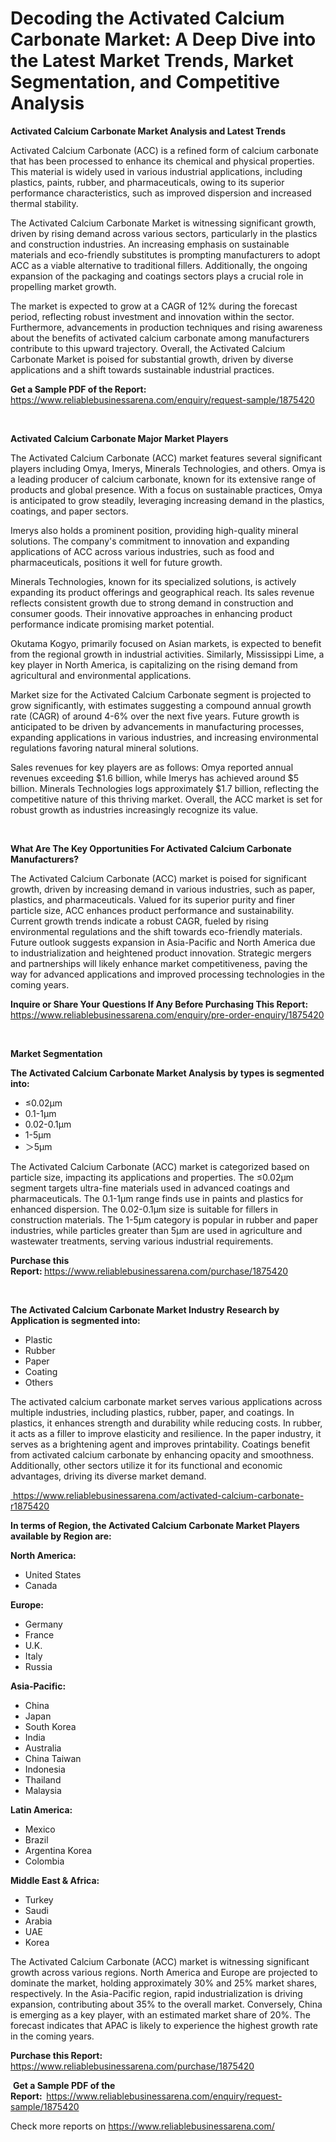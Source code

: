 <p><h1>Decoding the Activated Calcium Carbonate Market: A Deep Dive into the Latest Market Trends, Market Segmentation, and Competitive Analysis</h1></p><p><strong>Activated Calcium Carbonate Market Analysis and Latest Trends</strong></p>
<p><p>Activated Calcium Carbonate (ACC) is a refined form of calcium carbonate that has been processed to enhance its chemical and physical properties. This material is widely used in various industrial applications, including plastics, paints, rubber, and pharmaceuticals, owing to its superior performance characteristics, such as improved dispersion and increased thermal stability.</p><p>The Activated Calcium Carbonate Market is witnessing significant growth, driven by rising demand across various sectors, particularly in the plastics and construction industries. An increasing emphasis on sustainable materials and eco-friendly substitutes is prompting manufacturers to adopt ACC as a viable alternative to traditional fillers. Additionally, the ongoing expansion of the packaging and coatings sectors plays a crucial role in propelling market growth. </p><p>The market is expected to grow at a CAGR of 12% during the forecast period, reflecting robust investment and innovation within the sector. Furthermore, advancements in production techniques and rising awareness about the benefits of activated calcium carbonate among manufacturers contribute to this upward trajectory. Overall, the Activated Calcium Carbonate Market is poised for substantial growth, driven by diverse applications and a shift towards sustainable industrial practices.</p></p>
<p><strong>Get a Sample PDF of the Report:&nbsp;</strong> <a href="https://www.reliablebusinessarena.com/enquiry/request-sample/1875420?utm_campaign=1912&utm_medium=2&utm_source=Github&utm_content=ia&utm_term=30012025&utm_id=activated-calcium-carbonate">https://www.reliablebusinessarena.com/enquiry/request-sample/1875420</a></p>
<p>&nbsp;</p>
<p><strong>Activated Calcium Carbonate Major Market Players</strong></p>
<p><p>The Activated Calcium Carbonate (ACC) market features several significant players including Omya, Imerys, Minerals Technologies, and others. Omya is a leading producer of calcium carbonate, known for its extensive range of products and global presence. With a focus on sustainable practices, Omya is anticipated to grow steadily, leveraging increasing demand in the plastics, coatings, and paper sectors.</p><p>Imerys also holds a prominent position, providing high-quality mineral solutions. The company's commitment to innovation and expanding applications of ACC across various industries, such as food and pharmaceuticals, positions it well for future growth.</p><p>Minerals Technologies, known for its specialized solutions, is actively expanding its product offerings and geographical reach. Its sales revenue reflects consistent growth due to strong demand in construction and consumer goods. Their innovative approaches in enhancing product performance indicate promising market potential.</p><p>Okutama Kogyo, primarily focused on Asian markets, is expected to benefit from the regional growth in industrial activities. Similarly, Mississippi Lime, a key player in North America, is capitalizing on the rising demand from agricultural and environmental applications.</p><p>Market size for the Activated Calcium Carbonate segment is projected to grow significantly, with estimates suggesting a compound annual growth rate (CAGR) of around 4-6% over the next five years. Future growth is anticipated to be driven by advancements in manufacturing processes, expanding applications in various industries, and increasing environmental regulations favoring natural mineral solutions.</p><p>Sales revenues for key players are as follows: Omya reported annual revenues exceeding $1.6 billion, while Imerys has achieved around $5 billion. Minerals Technologies logs approximately $1.7 billion, reflecting the competitive nature of this thriving market. Overall, the ACC market is set for robust growth as industries increasingly recognize its value.</p></p>
<p>&nbsp;</p>
<p><strong>What Are The Key Opportunities For Activated Calcium Carbonate Manufacturers?</strong></p>
<p><p>The Activated Calcium Carbonate (ACC) market is poised for significant growth, driven by increasing demand in various industries, such as paper, plastics, and pharmaceuticals. Valued for its superior purity and finer particle size, ACC enhances product performance and sustainability. Current growth trends indicate a robust CAGR, fueled by rising environmental regulations and the shift towards eco-friendly materials. Future outlook suggests expansion in Asia-Pacific and North America due to industrialization and heightened product innovation. Strategic mergers and partnerships will likely enhance market competitiveness, paving the way for advanced applications and improved processing technologies in the coming years.</p></p>
<p><strong>Inquire or Share Your Questions If Any Before Purchasing This Report:</strong> <a href="https://www.reliablebusinessarena.com/enquiry/pre-order-enquiry/1875420?utm_campaign=1912&utm_medium=2&utm_source=Github&utm_content=ia&utm_term=30012025&utm_id=activated-calcium-carbonate">https://www.reliablebusinessarena.com/enquiry/pre-order-enquiry/1875420</a></p>
<p>&nbsp;</p>
<p><strong>Market Segmentation</strong></p>
<p><strong>The Activated Calcium Carbonate Market Analysis by types is segmented into:</strong></p>
<p><ul><li>≤0.02μm</li><li>0.1-1μm</li><li>0.02-0.1μm</li><li>1-5μm</li><li>＞5μm</li></ul></p>
<p><p>The Activated Calcium Carbonate (ACC) market is categorized based on particle size, impacting its applications and properties. The ≤0.02μm segment targets ultra-fine materials used in advanced coatings and pharmaceuticals. The 0.1-1μm range finds use in paints and plastics for enhanced dispersion. The 0.02-0.1μm size is suitable for fillers in construction materials. The 1-5μm category is popular in rubber and paper industries, while particles greater than 5μm are used in agriculture and wastewater treatments, serving various industrial requirements.</p></p>
<p><strong>Purchase this Report:&nbsp;</strong><a href="https://www.reliablebusinessarena.com/purchase/1875420?utm_campaign=1912&utm_medium=2&utm_source=Github&utm_content=ia&utm_term=30012025&utm_id=activated-calcium-carbonate">https://www.reliablebusinessarena.com/purchase/1875420</a></p>
<p>&nbsp;</p>
<p><strong>The Activated Calcium Carbonate Market Industry Research by Application is segmented into:</strong></p>
<p><ul><li>Plastic</li><li>Rubber</li><li>Paper</li><li>Coating</li><li>Others</li></ul></p>
<p><p>The activated calcium carbonate market serves various applications across multiple industries, including plastics, rubber, paper, and coatings. In plastics, it enhances strength and durability while reducing costs. In rubber, it acts as a filler to improve elasticity and resilience. In the paper industry, it serves as a brightening agent and improves printability. Coatings benefit from activated calcium carbonate by enhancing opacity and smoothness. Additionally, other sectors utilize it for its functional and economic advantages, driving its diverse market demand.</p></p>
<p><a href="https://www.reliablebusinessarena.com/activated-calcium-carbonate-r1875420?utm_campaign=1912&utm_medium=2&utm_source=Github&utm_content=ia&utm_term=30012025&utm_id=activated-calcium-carbonate">&nbsp;https://www.reliablebusinessarena.com/activated-calcium-carbonate-r1875420</a></p>
<p><strong>In terms of Region, the Activated Calcium Carbonate Market Players available by Region are:</strong></p>
<p>
    <p> <strong> North America: </strong>
        <ul>
            <li>United States</li>
            <li>Canada</li>
        </ul>
        </p> 
    <p> <strong> Europe: </strong>
        <ul>
            <li>Germany</li>
            <li>France</li>
            <li>U.K.</li>
            <li>Italy</li>
            <li>Russia</li>
        </ul>
        </p> 
    <p> <strong> Asia-Pacific: </strong>
        <ul>
            <li>China</li>
            <li>Japan</li>
            <li>South Korea</li>
            <li>India</li>
            <li>Australia</li>
            <li>China Taiwan</li>
            <li>Indonesia</li>
            <li>Thailand</li>
            <li>Malaysia</li>
        </ul>
        </p> 
    <p> <strong> Latin America: </strong>
        <ul>
            <li>Mexico</li>
            <li>Brazil</li>
            <li>Argentina Korea</li>
            <li>Colombia</li>
        </ul>
        </p> 
    <p> <strong> Middle East & Africa: </strong>
        <ul>
            <li>Turkey</li>
            <li>Saudi</li>
            <li>Arabia</li>
            <li>UAE</li>
            <li>Korea</li>
        </ul>
    </p>
    </p>
<p><p>The Activated Calcium Carbonate (ACC) market is witnessing significant growth across various regions. North America and Europe are projected to dominate the market, holding approximately 30% and 25% market shares, respectively. In the Asia-Pacific region, rapid industrialization is driving expansion, contributing about 35% to the overall market. Conversely, China is emerging as a key player, with an estimated market share of 20%. The forecast indicates that APAC is likely to experience the highest growth rate in the coming years.</p></p>
<p><strong>Purchase this Report: </strong><a href="https://www.reliablebusinessarena.com/purchase/1875420?utm_campaign=1912&utm_medium=2&utm_source=Github&utm_content=ia&utm_term=30012025&utm_id=activated-calcium-carbonate">https://www.reliablebusinessarena.com/purchase/1875420</a></p>
<p>&nbsp;<strong>Get a Sample PDF of the Report:&nbsp;&nbsp;</strong><a href="https://www.reliablebusinessarena.com/enquiry/request-sample/1875420?utm_campaign=1912&utm_medium=2&utm_source=Github&utm_content=ia&utm_term=30012025&utm_id=activated-calcium-carbonate">https://www.reliablebusinessarena.com/enquiry/request-sample/1875420</a></p>
<p><strong></strong></p>
<p>Check more reports on <a href="https://www.reliablebusinessarena.com/?utm_campaign=1912&utm_medium=2&utm_source=Github&utm_content=ia&utm_term=30012025&utm_id=activated-calcium-carbonate">https://www.reliablebusinessarena.com/</a></p>